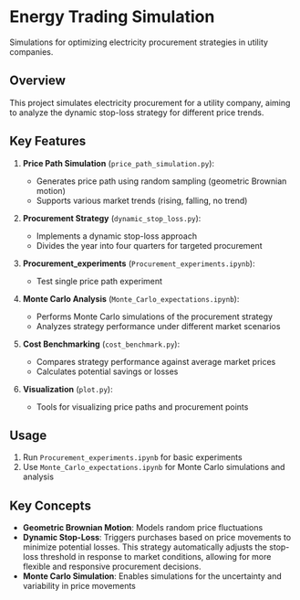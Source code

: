 # Energy Trading Simulation

Simulations for optimizing electricity procurement strategies in utility companies.

## Overview

This project simulates electricity procurement for a utility company, aiming to analyze the dynamic stop-loss strategy for different price trends.

## Key Features

1. **Price Path Simulation** (`price_path_simulation.py`):
   - Generates price path using random sampling (geometric Brownian motion)
   - Supports various market trends (rising, falling, no trend)

2. **Procurement Strategy** (`dynamic_stop_loss.py`):
   - Implements a dynamic stop-loss approach
   - Divides the year into four quarters for targeted procurement

3. **Procurement_experiments** (`Procurement_experiments.ipynb`): 
   - Test single price path experiment

4. **Monte Carlo Analysis** (`Monte_Carlo_expectations.ipynb`):
   - Performs Monte Carlo simulations of the procurement strategy
   - Analyzes strategy performance under different market scenarios

5. **Cost Benchmarking** (`cost_benchmark.py`):
   - Compares strategy performance against average market prices
   - Calculates potential savings or losses

6. **Visualization** (`plot.py`):
   - Tools for visualizing price paths and procurement points

## Usage

1. Run `Procurement_experiments.ipynb` for basic experiments
2. Use `Monte_Carlo_expectations.ipynb` for Monte Carlo simulations and analysis

## Key Concepts

- **Geometric Brownian Motion**: Models random price fluctuations
- **Dynamic Stop-Loss**: Triggers purchases based on price movements to minimize potential losses. This strategy automatically adjusts the stop-loss threshold in response to market conditions, allowing for more flexible and responsive procurement decisions. 
- **Monte Carlo Simulation**: Enables simulations for the uncertainty and variability in price movements
